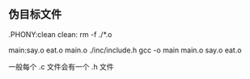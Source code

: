 ## 伪目标文件

.PHONY:clean
clean:
    rm -f ./*.o


main:say.o eat.o main.o ./inc/include.h
    gcc -o main main.o say.o eat.o


一般每个 .c 文件会有一个 .h 文件

